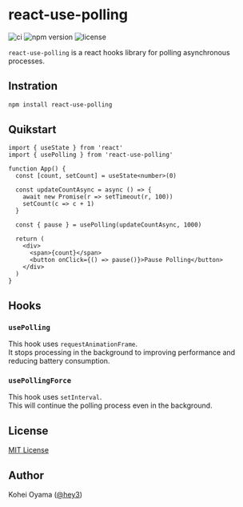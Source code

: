 # react-use-polling

![ci](https://github.com/hey3/react-use-polling/actions/workflows/test.yml/badge.svg)
![npm version](https://badge.fury.io/js/react-use-polling.svg)
![license](https://badgen.net/npm/license/react-use-polling)

`react-use-polling` is a react hooks library for polling asynchronous processes.

## Instration

```bash
npm install react-use-polling
```

## Quikstart

```tsx
import { useState } from 'react'
import { usePolling } from 'react-use-polling'

function App() {
  const [count, setCount] = useState<number>(0)

  const updateCountAsync = async () => {
    await new Promise(r => setTimeout(r, 100))
    setCount(c => c + 1)
  }

  const { pause } = usePolling(updateCountAsync, 1000)

  return (
    <div>
      <span>{count}</span>
      <button onClick={() => pause()}>Pause Polling</button>
    </div>
  )
}
```

## Hooks

### `usePolling`

This hook uses `requestAnimationFrame`.  
It stops processing in the background to improving performance and reducing battery consumption.

### `usePollingForce`

This hook uses `setInterval`.  
This will continue the polling process even in the background.

## License

[MIT License](https://github.com/hey3/react-use-polling/blob/main/LICENSE)

## Author

Kohei Oyama ([@hey3](https://github.com/hey3))
